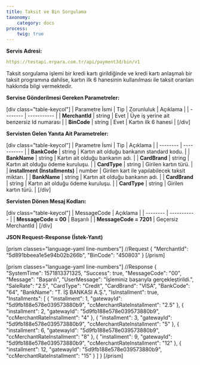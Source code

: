 ```yaml
---
title: Taksit ve Bin Sorgulama
taxonomy:
    category: docs
process:
    twig: true
---
```


**Servis Adresi:**

```yaml
https://testapi.erpara.com.tr/api/payment3d/bin/v1
```

Taksit sorgulama işlemi bir kredi kartı girildiğinde ve kredi kartı anlaşmalı bir taksit programına dahilse, kartın ilk 6 hanesinin kullanılması ile taksit oranları hakkında bilgi vermektedir. 

**Servise Gönderilmesi Gereken Parametreler:**

[div class="table-keycol"]
| Parametre İsmi | Tip | Zorunluluk | Açıklama |
| -------- | ----------- |
| **MerchantId** | string | Evet | Üye iş yerine ait benzersiz Id numarası |
| **BinCode** | string | Evet | Kartın ilk 6 hanesi |
[/div]

**Servisten Gelen Yanıta Ait Parametreler:**

[div class="table-keycol"]
| Parametre İsmi | Tip | Açıklama |
| -------- | ----------- |
| **BankCode** | string | Kartın ait olduğu bankanın standard kodu. |
| **BankName** | string | Kartın ait olduğu bankanın adı. |
| **CardBrand** | string | Kartın ait olduğu ödeme kuruluşu. |
| **CardType** | string | Girilen kartın türü. |
| **installment (Installments)** | number | Girilen kart ile yapılabilecek taksit miktarı. |
| **BankName** | string | Kartın ait olduğu bankanın adı. |
| **CardBrand** | string | Kartın ait olduğu ödeme kuruluşu. |
| **CardType** | string | Girilen kartın türü. |
[/div]

**Servisten Dönen Mesaj Kodları:**

[div class="table-keycol"]
| MessageCode | Açıklama |
| -------- | ----------- |
| **MessageCode = 00** | Başarılı |
| **MessageCode = 7201** | Geçersiz MerchantId |
[/div]

**JSON Request-Response (İstek-Yanıt)**

[prism classes="language-yaml line-numbers"]
//Request
{
    "MerchantId": "5d891bbeea1e5e94b02b266b",
    "BinCode": "450803"
}
[/prism]

[prism classes="language-yaml line-numbers"]
//Response
{
    "SystemTime": 1571813371325,
    "Success": true,
    "MessageCode": "00",
    "Message": "Başarılı",
    "UserMessage": "İşleminiz başarıyla gerçekleştirildi.",
    "SaleRate": "2.5",
    "CardType": "Credit",
    "CardBrand": "VISA",
    "BankCode": "64",
    "BankName": "T. İŞ BANKASI A.Ş.",
    "IsInstallment": true,
    "Installments": [
        {
            "installment": 1,
            "gatewayId": "5d9fb188e578e039573880b9",
            "ccMerchantRateInstallment": "2.5"
        },
        {
            "installment": 2,
            "gatewayId": "5d9fb188e578e039573880b9",
            "ccMerchantRateInstallment": "4"
        },
        {
            "installment": 3,
            "gatewayId": "5d9fb188e578e039573880b9",
            "ccMerchantRateInstallment": "5"
        },
        {
            "installment": 6,
            "gatewayId": "5d9fb188e578e039573880b9",
            "ccMerchantRateInstallment": "8"
        },
        {
            "installment": 9,
            "gatewayId": "5d9fb188e578e039573880b9",
            "ccMerchantRateInstallment": "12"
        },
        {
            "installment": 12,
            "gatewayId": "5d9fb188e578e039573880b9",
            "ccMerchantRateInstallment": "15"
        }
    ]
}
[/prism]
